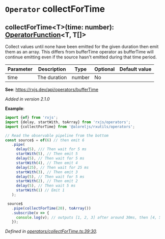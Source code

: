 # `Operator` collectForTime

## collectForTime\<T>(time: number): [OperatorFunction](https://rxjs.dev/api/index/interface/OperatorFunction)\<T, T[]>

Collect values until none have been emitted for the given duration then emit them as an array.
This differs from bufferTime operator as bufferTime will continue emitting even if the source hasn't emitted
during that time period.

| **Parameter** | **Description** | **Type** | **Optional** | **Default value** |
|---------------|-----------------|----------|--------------|-------------------|
| time | The duration | <span>number</span> | No |  |

**See**: https://rxjs.dev/api/operators/bufferTime

*Added in version 2.1.0*

**Example**:
```typescript
import {of} from 'rxjs';
import {delay, startWith, toArray} from 'rxjs/operators';
import {collectForTime} from '@aloreljs/rxutils/operators';

// Read the observable pipeline from the bottom
const source$ = of(6) // then emit 6
   .pipe(
     delay(5), /// Then wait for 5 ms
     startWith(5), // Then emit 5
     delay(5), // Then wait for 5 ms
     startWith(4), // Then emit 4
     delay(25), // Then wait for 25 ms
     startWith(3), // Then emit 3
     delay(5), // Then wait for 5 ms
     startWith(2), // Then emit 2
     delay(5), // Then wait 5 ms
     startWith(1) // Emit 1
   );

 source$
   .pipe(collectForTime(20), toArray())
   .subscribe(v => {
     console.log(v); // outputs [1, 2, 3] after around 30ms, then [4, 5, 6] after another 30 ish.
   });
```

*Defined in [operators/collectForTime.ts:39:30](https://github.com/Alorel/rxutils/blob/7f8a5b2/projects/rxutils/operators/collectForTime.ts#L39).*